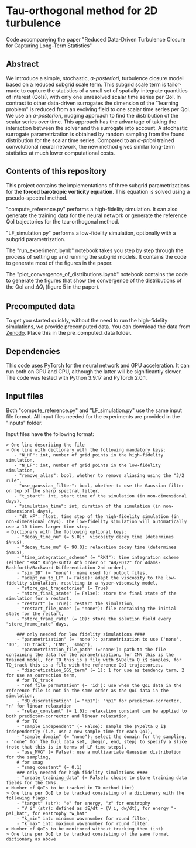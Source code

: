 # Tau-orthogonal method for 2D turbulence

Code accompanying the paper "Reduced Data-Driven Turbulence Closure for Capturing Long-Term Statistics"

## Abstract
We introduce a simple, stochastic, _a-posteriori_, turbulence closure model based on a reduced subgrid scale term. This subgrid scale term is tailor-made to capture the statistics of a small set of spatially-integrate quantities of interest (QoIs), with only one unresolved scalar time series per QoI. In contrast to other data-driven surrogates the dimension of the ``learning problem" is reduced from an evolving field to one scalar time series per QoI. We use an _a-posteriori_, nudging approach to find the distribution of the scalar series over time. This approach has the advantage of taking the interaction between the solver and the surrogate into account. A stochastic surrogate parametrization is obtained by random sampling from the found distribution for the scalar time series. Compared to an _a-priori_ trained convolutional neural network, the new method gives similar long-term statistics at much lower computational costs.

## Contents of this repository
This project contains the implementations of three subgrid parametrizations for the **forced barotropic vorticity equation**. This equation is solved using a pseudo-spectral method.

"compute_reference.py" performs a high-fidelity simulation. It can also generate the training data for the neural network or generate the reference QoI trajectories for the tau-orthogonal method.

"LF_simulation.py" performs a low-fidelity simulation, optionally with a subgrid parametrization.

The "run_experiment.ipynb" notebook takes you step by step through the process of setting up and running the subgrid models. It contains the code to generate most of the figures in the paper.

The "plot_convergence_of_distributions.ipynb" notebook contains the code to generate the figures that show the convergence of the distributions of the QoI and $\Delta Q_i$ (figure 5 in the paper).

## Precomputed data
To get you started quickly, without the need to run the high-fidelity simulations, we provide precomputed data. You can download the data from [Zenodo](https://zenodo.org/records/12750480). Place this in the pre_computed_data folder.

## Dependencies
This code uses PyTorch for the neural network and GPU acceleration. It can run both on GPU and CPU, although the latter will be significantly slower. The code was tested with Python 3.9.17 and PyTorch 2.0.1.

## Input files
Both "compute_reference.py" and "LF_simulation.py" use the same input file format. All input files needed for the experiments are provided in the "inputs" folder.

Input files have the following format:
```
> One line describing the file
> One line with dictionary with the following mandatory keys:
   - "N_HF": int, number of grid points in the high-fidelity simulation,
   - "N_LF": int, number of grid points in the low-fidelity simulation,
   - "remove_alias": bool, whether to remove aliasing using the "3/2 rule",
   - "use_gaussian_filter": bool, whether to use the Gaussian filter on top of the sharp spectral filter,
   - "t_start": int, start time of the simulation (in non-dimensional days),
   - "simulation_time": int, duration of the simulation (in non-dimensional days),
   - "dt_HF": float, time step of the high-fidelity simulation (in non-dimensional days). The low-fidelity simulation will automatically use a 10 times larger time step.
> Dictionary with the following optional keys:     
    - "decay_time_nu" (= 5.0):  viscosity decay time (determines $\nu$),
    - "decay_time_mu" (= 90.0): relaxation decay time (determines $\mu$),
    - "time_integration_scheme" (= "RK4"): time integration scheme (either "RK4" Runge-Kutta 4th order or "AB/BDI2" for Adams-Bashforth/Backward-Differentiation 2nd order),
    - "sim_ID" (= "none"): name used for output files,
    - "adapt_nu_to_LF" (= False): adapt the viscosity to the low-fidelity simulation, resulting in a hyper-viscosity model, 
    - "store_qoi_trajectories" (= True)
    - "store_final_state" (= False): store the final state of the simulation for a restart,
    - "restart" (= True): restart the simulation,
    - "restart_file_name" (= "none"): file containing the initial state for the restart,
    - "store_frame_rate" (= 10): store the solution field every "store_frame_rate" days,
    
    ### only needed for low fidelity simulations ####
    - "parametrization" (= 'none'): parametrization to use ('none', 'TO', 'TO_track', 'CNN', 'smag'),
    - "parametrization_file_path" (='none'): path to the file containing the data for the parametrization, for CNN this is the trained model, for TO this is a file with $\Delta Q_i$ samples, for TO_track this is a file with the reference QoI trajectories.
    - "discretization_SGS_term" (= 1): 1 for use as tendency term, 2 for use as correction term,
    # for TO_track
    - "ref_file_permutation" (= 'id'): use when the QoI data in the reference file is not in the same order as the QoI data in the simulation,
    - "dQ_discretization" (= "np1"): "np1" for predictor-corrector, "n" for linear relaxation
    - "relax_constant" (= 1.0): relaxation constant can be applied to both predictor-corrector and linear relaxation,
    # for TO
    - "sample_independent" (= False): sample the $\Delta Q_i$ independently (i.e. use a new sample time for each QoI),
    - "sample_domain" (= "none"): select the domain for the sampling, - "none" for the full data set, [begin, end, step] to specify a slice (note that this is in terms of LF time steps),
    - "use_MVG" (= False): use a multivariate Gaussian distribution for the sampling,
    # for smag
    - "smag_constant" (= 0.1)
    ### only needed for high fidelity simulations ####
    - "create_training_data" (= False): choose to store training data fields for the CNNs.
> Number of QoIs to be tracked in TO method (int)
> One line per QoI to be tracked consisting of a dictionary with the following flags:
    - "target" (str): "e" for energy, "z" for enstrophy
    - "V_i" (str): defined as dE/dt = (V_i, dw/dt), for energy "-psi_hat", for enstrophy "w_hat"
    - "k_min" int: minimum wavenumber for round filter,
    - "k_max" int: maximum wavenumber for round filter.
> Number of QoIs to be monitored without tracking them (int)
> One line per QoI to be tracked consisting of the same format dictionary as above
```

